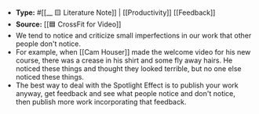- **Type:** #[[__ 🟨 Literature Note]] | [[Productivity]] [[Feedback]] 
- **Source:** [[🟦 CrossFit for Video]]
- We tend to notice and criticize small imperfections in our work that other people don't notice.
- For example, when [[Cam Houser]] made the welcome video for his new course, there was a crease in his shirt and some fly away hairs. He noticed these things and thought they looked terrible, but no one else noticed these things.
- The best way to deal with the Spotlight Effect is to publish your work anyway, get feedback and see what people notice and don't notice, then publish more work incorporating that feedback.

